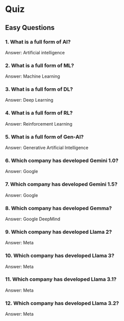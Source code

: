 # Quiz

## Easy Questions

### 1. What is a full form of AI?
Answer: Artificial intelligence

### 2. What is a full form of ML?
Answer: Machine Learning

### 3. What is a full form of DL?
Answer: Deep Learning

### 4. What is a full form of RL?
Answer: Reinforcement Learning

### 5. What is a full form of Gen-AI?
Answer: Generative Artificial Intelligence

### 6. Which company has developed Gemini 1.0?
Answer: Google

### 7. Which company has developed Gemini 1.5?
Answer: Google

### 8. Which company has developed Gemma?
Answer: Google DeepMind

### 9. Which company has developed Llama 2?
Answer: Meta

### 10. Which company has developed Llama 3?
Answer: Meta

### 11. Which company has developed Llama 3.1?
Answer: Meta

### 12. Which company has developed Llama 3.2?
Answer: Meta

